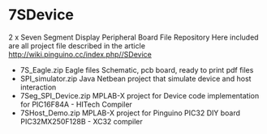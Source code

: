 7SDevice
========

2 x Seven Segment Display Peripheral Board File Repository
Here included are all project file described in the article http://wiki.pinguino.cc/index.php//SDevice

- 7S_Eagle.zip          Eagle files Schematic, pcb board, ready to print pdf files
- SPI_simulator.zip     Java Netbean project that simulate device and host interaction
- 7Seg_SPI_Device.zip   MPLAB-X project for Device code implementation for PIC16F84A - HITech Compiler
- 7SHost_Demo.zip       MPLAB-X project for Pinguino PIC32 DIY board  PIC32MX250F128B - XC32 compiler

